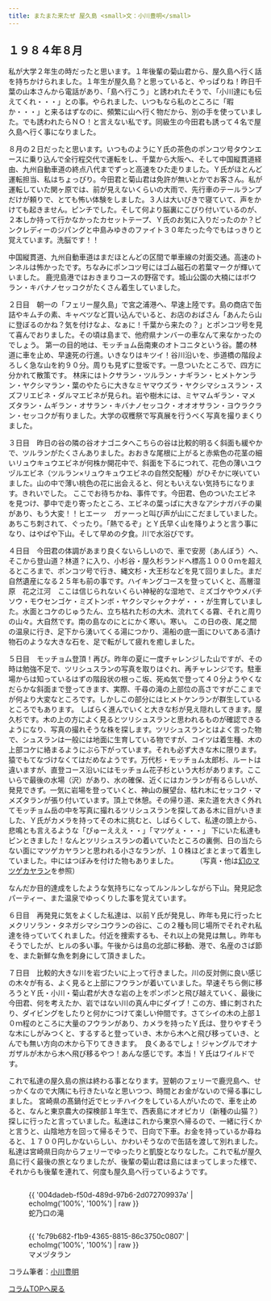 ```yaml
---
title: またまた来たぜ 屋久島 <small>文：小川豊明</small>
---
```

１９８４年８月
--
私が大学２年生の時だったと思います。１年後輩の菊山君から、屋久島へ行く話を持ちかけられました。１年生が屋久島？と思っていると、やっぱりね！昨日千葉の山本さんから電話があり、「島へ行こう」と誘われたそうで、「小川達にも伝えてくれ・・・」との事。やられました、いつもなら私のところに「暇か・・・」と来るはずなのに、頻繁に山へ行く物だから、別の手を使っていました。でも誘われたらＮＯ！と言えない私です。同級生の今田君も誘って４名で屋久島へ行く事になりました。


８月の２日だったと思います。いつものようにＹ氏の茶色のポンコツ号タウンエースに乗り込んで全行程交代で運転をし、千葉から大阪へ、そして中国縦貫道経由、九州自動車道の終点八代までずっと高速をひた走りました。Ｙ氏がほとんど運転担当、私はちょっぴり。今田君と菊山君は免許が無いとかでお客さん。私が運転していた関ヶ原では、前が見えないくらいの大雨で、先行車のテールランプだけが頼りで、とても怖い体験をしました。３人は大いびきで寝ていて、声をかけても起きません。ピンチでした。そして何より脳裏にこびり付いているのが、２本しか持って行かなかったカセットテープ、Ｙ氏のお気に入りだったのか？ピンクレディーのジパングと中島みゆきのファイト３０年たった今でもはっきりと覚えています。洗脳です！！

中国縦貫道、九州自動車道はまだほとんどの区間で単車線の対面交通。高速のトンネルは怖かったです。ちなみにポンコツ号にはゴム磁石の若葉マークが輝いていました。
鹿児島港ではおきまりコースの野宿です。城山公園の大楠にはボウラン・キバナノセッコクがたくさん着生していました。

２日目　朝一の「フェリー屋久島」で宮之浦港へ、早速上陸です。島の商店で缶詰やキムチの素、キャベツなど買い込んでいると、お店のおばさん「あんたら山に登ぼるのかね？気を付けなよ、なぁに！千葉から来たの？」とポンコツ号を見て喜んでおりました。その頃は島まで、他府県ナンバーの車なんて来なかったのでしょう。
第一の目的地は、モッチョム岳南東のオトコニタという谷。麓の林道に車を止め、早速死の行進。いきなりはキツイ！谷川沿いを、歩道橋の階段よろしく急な山を約９０分。周りも見ずに登坂です。一息ついたところで、四方に分かれて散策です。
林床にはトクサラン・ツルラン・ナギラン・ヒメトケンラン・ヤクシマラン・葉のやたらに大きなミヤマウズラ・ヤクシマシュスラン・スズフリエビネ・ダルマエビネが見られ。岩や樹木には、ミヤマムギラン・マメズタラン・ムギラン・オサラン・キバナノセッコク・オオオサラン・ヨウラクラン・セッコクが有りました。大学の収穫祭で写真展を行うべく写真を撮りまくりました。

３日目　昨日の谷の隣の谷オナゴニタへこちらの谷は比較的明るく斜面も緩やかで、ツルランがたくさんありました。おおきな尾根に上がると赤紫色の花茎の細いリュウキュウエビネが何株か開花中で、斜面を下るにつれて、花色の薄いユウヅルエビネ（ツルラン×リュウキュウエビネの自然交配種）がひそかに咲いていました。山の中で薄い桃色の花に出会えると、何ともいえない気持ちになります。きれいでした。
ここでお待ちかね、事件です。今田君、色のついたエビネを見つけ、夢中で走り寄ったところ、エビネの葉っぱに大きなアシナガバチの巣があり、もう大変！！ヒエーッ　ガァーっと叫び声が山にこだましていました。あちこち刺されて、ぐったり。「熱でるぞ」とＹ氏早く山を降りようと言う事になり、はやばや下山。そして早めの夕食。川で水浴びです。

４日目　今田君の体調があまり良くないらしいので、車で安房（あんぼう）へ、そこから登山道？林道？に入り、小杉谷・屋久杉ランドへ標高１０００ｍを超えるところまで、ポンコツ号で行き、縄文杉・大王杉などを見て回りました。まだ自然遺産になる２５年も前の事です。ハイキングコースを登っていくと、高層湿原　花之江河　ここは信じられないくらい神秘的な湿地で、ミズゴケやウメバチソウ・モウセンゴケ・ミズトンボ・ヤクシマシャクナゲ・・・が生育していました。水面とコケのじゅうたん、立ち枯れた杉の大木、流れてくる霧、それと周りの山々。大自然です。南の島なのにとにかく寒い。寒い。
この日の夜、尾之間の温泉に行き、足下から湧いてくる湯につかり、湯船の底一面にひいてある漬け物石のような大きな石を、足で転がして疲れを癒しました。

５日目　モッチョム登頂！再び。昨年の夏に一度チャレンジした山ですが、その時は勉強不足で、ツリシュスランの写真を取りはぐれ、再チャレンジです。駐車場からは知っているはずの階段状の根っこ坂、死ぬ気で登って４０分ようやくなだらかな斜面まで登ってきます、実際、千尋の滝の上部位の高さですがここまでが何より大変なところです。しかしこの部分にはヒメトケンランが群生しているところでもあります。
しばらく進んでいくと大きな杉が見え隠れしてきます。屋久杉です。木の上の方によく見るとツリシュスランと思われるものが確認できるようになり、写真の撮れそうな株を探します。ツリシュスランとはよく言った物で、シュスランは一般には地面に生育している物ですが、コイツは着生種、木の上部コケに絡まるようにぶら下がっています。それも必ず大きな木に限ります。猿でもてなづけなくてはだめなようです。万代杉・モッチョム太郎杉、ルートは違いますが、直登コース沿いにはモッチョム花子杉という大杉があります。ここいらで最後の水場（沢）があり、水の確保、近くにはカンランが有るらしいが、発見できず。一気に岩場を登っていくと、神山の展望台、枯れ木にセッコク・マメズタランが張り付いています。頂上で休憩。その帰り道、来た道を大きく外れてモッチョム岳の中を写真に撮れるツリシュスランを探してある木に目がいきました、Ｙ氏がカメラを持ってその木に挑むと、しばらくして、私達の頭上から、悲鳴とも言えるような「ぴゅーえええ・・」「マツゲぇ・・・」
下にいた私達もピンときました！なんとツリシュスランの着いていたところの裏側、日の当たらない面にマツゲカヤランと思われる小さなランが、１０株ほどまとまって着生していました。中にはつぼみを付けた物もありました。
　　
（写真・他は[幻のマツゲカヤラン](news/adventure_for_matsugekayaran)を参照）

なんだか目的達成をしたような気持ちになってルンルンしながら下山。発見記念パーティー、また温泉でゆっくりした事を覚えています。

６日目　再発見に気をよくした私達は、以前Ｙ氏が発見し、昨年も見に行ったヒメクリソラン・タネガシマシコウランの谷に、この２種も同じ場所でそれぞれ私達を待っていてくれました。付近を捜索するも、それ以上の発見は無し。昨年もそうでしたが、ヒルの多い事。午後からは島の北部に移動、港で、名産のさば節を、また新鮮な魚を刺身にして頂きました。

７日目　比較的大きな川を岩づたいに上って行きました。川の反対側に良い感じの木々が有る、よく見ると上部にフウランが着いていました。早速そちら側に移ろうとＹ氏・小川・菊山君が大きな岩の上をポンポンと飛び越えていく、最後に今田君、何を考えたか、岩ではない川の真ん中にダイブ！この方、蜂に刺されたり、ダイビングをしたりと何かにつけて楽しい仲間です。さてシイの木の上部１０ｍ程のところに大量のフウランがあり、カメラを持ったＹ氏は、登りやすそうな木にしがみつくと、するすると登っていき、木から木へと飛び移っていき、とんでも無い方向の木から下りてききます。　良くあるでしょ！ジャングルでオナガザルが木から木へ飛び移るやつ！あんな感じです。本当！Ｙ氏はワイルドです。

これで私達の屋久島の旅は終わる事となります。翌朝のフェリーで鹿児島へ、せっかくなので大隅にも行きたいなと思いつつ、時間とお金がないので帰る事にしました。
宮崎県の髙鍋付近でヒッチハイクをしている人がいたので、車を止めると、なんと東京農大の探検部１年生で、西表島にオオピカリ（新種の山猫？）探しに行ったと言っていました。私達はこれから東京へ帰るので、一緒に行くかと言うと、山陰地方を回って帰るそうで、日向で下車。お金を持っているか尋ねると、１７００円しかないらしい、かわいそうなので缶詰を渡して別れました。私達は宮崎県日向からフェリーでゆったりと凱旋となりなした。これで私が屋久島に行く最後の旅となりましたが、後輩の菊山君は島にはまってしまった様で、それからも後輩を連れて、何度も屋久島へ行っているようです。

<figure style="float: left; max-width: 400px;">
{{ '004dadeb-f50d-489d-97b6-2d072709937a' | echoImg('100%', '100%') | raw }}
<figcaption>蛇乃口の滝</figcaption>
</figure>

<figure style="float: left; max-width: 400px;">
{{ 'fc79b682-f1b9-4365-8815-86c3750c0807' | echoImg('100%', '100%') | raw }}
<figcaption>マメヅタラン</figcaption>
</figure>
<p style="clear: both;"></p>


コラム筆者：[小川豊明](/columns/authors/ogawa_toyoaki)

[コラムTOPへ戻る](news/list?tag=Column)
